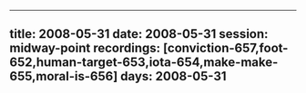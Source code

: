 
---
title: 2008-05-31
date:  2008-05-31
session: midway-point
recordings: [conviction-657,foot-652,human-target-653,iota-654,make-make-655,moral-is-656]
days: 2008-05-31
---
